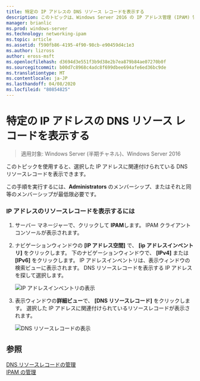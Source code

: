 ```yaml
---
title: 特定の IP アドレスの DNS リソース レコードを表示する
description: このトピックは、Windows Server 2016 の IP アドレス管理 (IPAM) 管理ガイドに含まれています。
manager: brianlic
ms.prod: windows-server
ms.technology: networking-ipam
ms.topic: article
ms.assetid: f590fb86-4195-4f90-98cb-e90459d4c1e3
ms.author: lizross
author: eross-msft
ms.openlocfilehash: d3694d3e551f3b9d38e2b7ea879b84ae07270b0f
ms.sourcegitcommit: b00d7c8968c4adc8f699dbee694afe6ed36bc9de
ms.translationtype: MT
ms.contentlocale: ja-JP
ms.lasthandoff: 04/08/2020
ms.locfileid: "80854825"
---
```

# <a name="view-dns-resource-records-for-a-specific-ip-address"></a>特定の IP アドレスの DNS リソース レコードを表示する

>適用対象: Windows Server (半期チャネル)、Windows Server 2016

このトピックを使用すると、選択した IP アドレスに関連付けられている DNS リソースレコードを表示できます。  
  
この手順を実行するには、**Administrators** のメンバーシップ、またはそれと同等のメンバーシップが最低限必要です。  
  
### <a name="to-view-resource-records-for-an-ip-address"></a>IP アドレスのリソースレコードを表示するには  
  
1.  サーバー マネージャーで、クリックして  **IPAM**します。 IPAM クライアントコンソールが表示されます。  
  
2.  ナビゲーションウィンドウの **[IP アドレス空間]** で、 **[ip アドレスインベントリ]** をクリックします。 下のナビゲーションウィンドウで、 **[IPv4]** または **[IPv6]** をクリックします。 IP アドレスインベントリは、表示ウィンドウの検索ビューに表示されます。 DNS リソースレコードを表示する IP アドレスを探して選択します。  
  
    ![IP アドレスインベントリの表示](../../media/View-DNS-Resource-Records-for-a-Specific-IP-Address/ipam_IPInventory_01.jpg)  
  
3.  表示ウィンドウの**詳細ビュー**で、 **[DNS リソースレコード]** をクリックします。 選択した IP アドレスに関連付けられているリソースレコードが表示されます。  
  
    ![DNS リソースレコードの表示](../../media/View-DNS-Resource-Records-for-a-Specific-IP-Address/ipam_IPInventory_02.jpg)  
  
## <a name="see-also"></a>参照  
[DNS リソースレコードの管理](DNS-Resource-Record-Management.md)  
[IPAM の管理](Manage-IPAM.md)  
  


